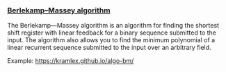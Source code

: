 ### [Berlekamp–Massey algorithm](https://ru.wikipedia.org/wiki/%D0%90%D0%BB%D0%B3%D0%BE%D1%80%D0%B8%D1%82%D0%BC_%D0%91%D0%B5%D1%80%D0%BB%D0%B5%D0%BA%D1%8D%D0%BC%D0%BF%D0%B0_%E2%80%94_%D0%9C%D1%8D%D1%81%D1%81%D0%B8)

The Berlekamp—Massey algorithm is an algorithm for finding the shortest shift register with linear feedback for a binary sequence submitted to the input. The algorithm also allows you to find the minimum polynomial of a linear recurrent sequence submitted to the input over an arbitrary field.

Example: https://kramlex.github.io/algo-bm/

